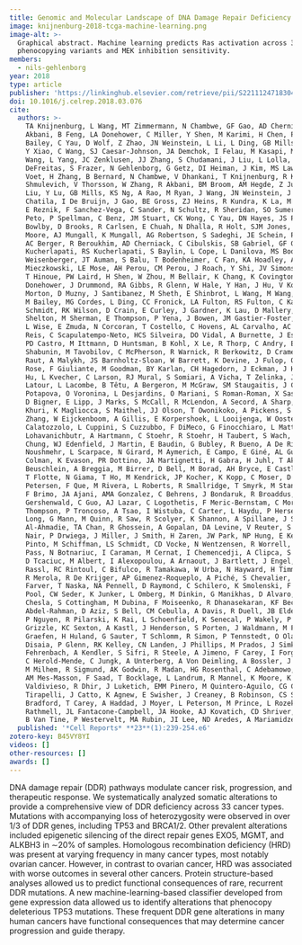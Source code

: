 ```yaml
---
title: Genomic and Molecular Landscape of DNA Damage Repair Deficiency across The Cancer Genome Atlas
image: knijnenburg-2018-tcga-machine-learning.png
image-alt: >-
  Graphical abstract. Machine learning predicts Ras activation across 33 cancer types using genomic data, identifying
  phenocopying variants and MEK inhibition sensitivity.
members:
  - nils-gehlenborg
year: 2018
type: article
publisher: 'https://linkinghub.elsevier.com/retrieve/pii/S2211124718304376'
doi: 10.1016/j.celrep.2018.03.076
cite:
  authors: >-
    TA Knijnenburg, L Wang, MT Zimmermann, N Chambwe, GF Gao, AD Cherniack, H Fan, H Shen, GP Way, CS Greene, Y Liu, R
    Akbani, B Feng, LA Donehower, C Miller, Y Shen, M Karimi, H Chen, P Kim, P Jia, E Shinbrot, S Zhang, J Liu, H Hu, MH
    Bailey, C Yau, D Wolf, Z Zhao, JN Weinstein, L Li, L Ding, GB Mills, PW Laird, DA Wheeler, I Shmulevich, RJ Monnat,
    Y Xiao, C Wang, SJ Caesar-Johnson, JA Demchok, I Felau, M Kasapi, ML Ferguson, CM Hutter, HJ Sofia, R Tarnuzzer, Z
    Wang, L Yang, JC Zenklusen, JJ Zhang, S Chudamani, J Liu, L Lolla, R Naresh, T Pihl, Q Sun, Y Wan, Y Wu, J Cho, T
    DeFreitas, S Frazer, N Gehlenborg, G Getz, DI Heiman, J Kim, MS Lawrence, P Lin, S Meier, MS Noble, G Saksena, D
    Voet, H Zhang, B Bernard, N Chambwe, V Dhankani, T Knijnenburg, R Kramer, K Leinonen, Y Liu, M Miller, S Reynolds, I
    Shmulevich, V Thorsson, W Zhang, R Akbani, BM Broom, AM Hegde, Z Ju, RS Kanchi, A Korkut, J Li, H Liang, S Ling, W
    Liu, Y Lu, GB Mills, KS Ng, A Rao, M Ryan, J Wang, JN Weinstein, J Zhang, A Abeshouse, J Armenia, D Chakravarty, WK
    Chatila, I De Bruijn, J Gao, BE Gross, ZJ Heins, R Kundra, K La, M Ladanyi, A Luna, MG Nissan, A Ochoa, SM Phillips,
    E Reznik, F Sanchez-Vega, C Sander, N Schultz, R Sheridan, SO Sumer, Y Sun, BS Taylor, J Wang, H Zhang, P Anur, M
    Peto, P Spellman, C Benz, JM Stuart, CK Wong, C Yau, DN Hayes, JS Parker, MD Wilkerson, A Ally, M Balasundaram, R
    Bowlby, D Brooks, R Carlsen, E Chuah, N Dhalla, R Holt, SJM Jones, K Kasaian, D Lee, Y Ma, MA Marra, M Mayo, RA
    Moore, AJ Mungall, K Mungall, AG Robertson, S Sadeghi, JE Schein, P Sipahimalani, A Tam, N Thiessen, K Tse, T Wong,
    AC Berger, R Beroukhim, AD Cherniack, C Cibulskis, SB Gabriel, GF Gao, G Ha, M Meyerson, SE Schumacher, J Shih, MH
    Kucherlapati, RS Kucherlapati, S Baylin, L Cope, L Danilova, MS Bootwalla, PH Lai, DT Maglinte, DJ Van Den Berg, DJ
    Weisenberger, JT Auman, S Balu, T Bodenheimer, C Fan, KA Hoadley, AP Hoyle, SR Jefferys, CD Jones, S Meng, PA
    Mieczkowski, LE Mose, AH Perou, CM Perou, J Roach, Y Shi, JV Simons, T Skelly, MG Soloway, D Tan, U Veluvolu, H Fan,
    T Hinoue, PW Laird, H Shen, W Zhou, M Bellair, K Chang, K Covington, CJ Creighton, H Dinh, HV Doddapaneni, LA
    Donehower, J Drummond, RA Gibbs, R Glenn, W Hale, Y Han, J Hu, V Korchina, S Lee, L Lewis, W Li, X Liu, M Morgan, D
    Morton, D Muzny, J Santibanez, M Sheth, E Shinbrot, L Wang, M Wang, DA Wheeler, L Xi, F Zhao, J Hess, EL Appelbaum,
    M Bailey, MG Cordes, L Ding, CC Fronick, LA Fulton, RS Fulton, C Kandoth, ER Mardis, MD McLellan, CA Miller, HK
    Schmidt, RK Wilson, D Crain, E Curley, J Gardner, K Lau, D Mallery, S Morris, J Paulauskis, R Penny, C Shelton, T
    Shelton, M Sherman, E Thompson, P Yena, J Bowen, JM Gastier-Foster, M Gerken, KM Leraas, TM Lichtenberg, NC Ramirez,
    L Wise, E Zmuda, N Corcoran, T Costello, C Hovens, AL Carvalho, AC De Carvalho, JH Fregnani, A Longatto-Filho, RM
    Reis, C Scapulatempo-Neto, HCS Silveira, DO Vidal, A Burnette, J Eschbacher, B Hermes, A Noss, R Singh, ML Anderson,
    PD Castro, M Ittmann, D Huntsman, B Kohl, X Le, R Thorp, C Andry, ER Duffy, V Lyadov, O Paklina, G Setdikova, A
    Shabunin, M Tavobilov, C McPherson, R Warnick, R Berkowitz, D Cramer, C Feltmate, N Horowitz, A Kibel, M Muto, CP
    Raut, A Malykh, JS Barnholtz-Sloan, W Barrett, K Devine, J Fulop, QT Ostrom, K Shimmel, Y Wolinsky, AE Sloan, A De
    Rose, F Giuliante, M Goodman, BY Karlan, CH Hagedorn, J Eckman, J Harr, J Myers, K Tucker, LA Zach, B Deyarmin, H
    Hu, L Kvecher, C Larson, RJ Mural, S Somiari, A Vicha, T Zelinka, J Bennett, M Iacocca, B Rabeno, P Swanson, M
    Latour, L Lacombe, B Têtu, A Bergeron, M McGraw, SM Staugaitis, J Chabot, H Hibshoosh, A Sepulveda, T Su, T Wang, O
    Potapova, O Voronina, L Desjardins, O Mariani, S Roman-Roman, X Sastre, MH Stern, F Cheng, S Signoretti, A Berchuck,
    D Bigner, E Lipp, J Marks, S McCall, R McLendon, A Secord, A Sharp, M Behera, DJ Brat, A Chen, K Delman, S Force, F
    Khuri, K Magliocca, S Maithel, JJ Olson, T Owonikoko, A Pickens, S Ramalingam, DM Shin, G Sica, EG Van Meir, H
    Zhang, W Eijckenboom, A Gillis, E Korpershoek, L Looijenga, W Oosterhuis, H Stoop, KE Van Kessel, EC Zwarthoff, C
    Calatozzolo, L Cuppini, S Cuzzubbo, F DiMeco, G Finocchiaro, L Mattei, A Perin, B Pollo, C Chen, J Houck, P
    Lohavanichbutr, A Hartmann, C Stoehr, R Stoehr, H Taubert, S Wach, B Wullich, W Kycler, D Murawa, M Wiznerowicz, K
    Chung, WJ Edenfield, J Martin, E Baudin, G Bubley, R Bueno, A De Rienzo, WG Richards, S Kalkanis, T Mikkelsen, H
    Noushmehr, L Scarpace, N Girard, M Aymerich, E Campo, E Giné, AL Guillermo, N Van Bang, PT Hanh, BD Phu, Y Tang, H
    Colman, K Evason, PR Dottino, JA Martignetti, H Gabra, H Juhl, T Akeredolu, S Stepa, D Hoon, K Ahn, KJ Kang, F
    Beuschlein, A Breggia, M Birrer, D Bell, M Borad, AH Bryce, E Castle, V Chandan, J Cheville, JA Copland, M Farnell,
    T Flotte, N Giama, T Ho, M Kendrick, JP Kocher, K Kopp, C Moser, D Nagorney, D O’Brien, BP O’Neill, T Patel, G
    Petersen, F Que, M Rivera, L Roberts, R Smallridge, T Smyrk, M Stanton, RH Thompson, M Torbenson, JD Yang, L Zhang,
    F Brimo, JA Ajani, AMA Gonzalez, C Behrens, J Bondaruk, R Broaddus, B Czerniak, B Esmaeli, J Fujimoto, J
    Gershenwald, C Guo, AJ Lazar, C Logothetis, F Meric-Bernstam, C Moran, L Ramondetta, D Rice, A Sood, P Tamboli, T
    Thompson, P Troncoso, A Tsao, I Wistuba, C Carter, L Haydu, P Hersey, V Jakrot, H Kakavand, R Kefford, K Lee, G
    Long, G Mann, M Quinn, R Saw, R Scolyer, K Shannon, A Spillane, J Stretch, M Synott, J Thompson, J Wilmott, H
    Al-Ahmadie, TA Chan, R Ghossein, A Gopalan, DA Levine, V Reuter, S Singer, B Singh, NV Tien, T Broudy, C Mirsaidi, P
    Nair, P Drwiega, J Miller, J Smith, H Zaren, JW Park, NP Hung, E Kebebew, WM Linehan, AR Metwalli, K Pacak, PA
    Pinto, M Schiffman, LS Schmidt, CD Vocke, N Wentzensen, R Worrell, H Yang, M Moncrieff, C Goparaju, J Melamed, H
    Pass, N Botnariuc, I Caraman, M Cernat, I Chemencedji, A Clipca, S Doruc, G Gorincioi, S Mura, M Pirtac, I Stancul,
    D Tcaciuc, M Albert, I Alexopoulou, A Arnaout, J Bartlett, J Engel, S Gilbert, J Parfitt, H Sekhon, G Thomas, DM
    Rassl, RC Rintoul, C Bifulco, R Tamakawa, W Urba, N Hayward, H Timmers, A Antenucci, F Facciolo, G Grazi, M Marino,
    R Merola, R De Krijger, AP Gimenez-Roqueplo, A Piché, S Chevalier, G McKercher, K Birsoy, G Barnett, C Brewer, C
    Farver, T Naska, NA Pennell, D Raymond, C Schilero, K Smolenski, F Williams, C Morrison, JA Borgia, MJ Liptay, M
    Pool, CW Seder, K Junker, L Omberg, M Dinkin, G Manikhas, D Alvaro, MC Bragazzi, V Cardinale, G Carpino, E Gaudio, D
    Chesla, S Cottingham, M Dubina, F Moiseenko, R Dhanasekaran, KF Becker, KP Janssen, J Slotta-Huspenina, MH
    Abdel-Rahman, D Aziz, S Bell, CM Cebulla, A Davis, R Duell, JB Elder, J Hilty, B Kumar, J Lang, NL Lehman, R Mandt,
    P Nguyen, R Pilarski, K Rai, L Schoenfield, K Senecal, P Wakely, P Hansen, R Lechan, J Powers, A Tischler, WE
    Grizzle, KC Sexton, A Kastl, J Henderson, S Porten, J Waldmann, M Fassnacht, SL Asa, D Schadendorf, M Couce, M
    Graefen, H Huland, G Sauter, T Schlomm, R Simon, P Tennstedt, O Olabode, M Nelson, O Bathe, PR Carroll, JM Chan, P
    Disaia, P Glenn, RK Kelley, CN Landen, J Phillips, M Prados, J Simko, K Smith-McCune, S VandenBerg, K Roggin, A
    Fehrenbach, A Kendler, S Sifri, R Steele, A Jimeno, F Carey, I Forgie, M Mannelli, M Carney, B Hernandez, B Campos,
    C Herold-Mende, C Jungk, A Unterberg, A Von Deimling, A Bossler, J Galbraith, L Jacobus, M Knudson, T Knutson, D Ma,
    M Milhem, R Sigmund, AK Godwin, R Madan, HG Rosenthal, C Adebamowo, SN Adebamowo, A Boussioutas, D Beer, T Giordano,
    AM Mes-Masson, F Saad, T Bocklage, L Landrum, R Mannel, K Moore, K Moxley, R Postier, J Walker, R Zuna, M Feldman, F
    Valdivieso, R Dhir, J Luketich, EMM Pinero, M Quintero-Aguilo, CG Carlotti, JS Dos Santos, R Kemp, A Sankarankuty, D
    Tirapelli, J Catto, K Agnew, E Swisher, J Creaney, B Robinson, CS Shelley, EM Godwin, S Kendall, C Shipman, C
    Bradford, T Carey, A Haddad, J Moyer, L Peterson, M Prince, L Rozek, G Wolf, R Bowman, KM Fong, I Yang, R Korst, WK
    Rathmell, JL Fantacone-Campbell, JA Hooke, AJ Kovatich, CD Shriver, J DiPersio, B Drake, R Govindan, S Heath, T Ley,
    B Van Tine, P Westervelt, MA Rubin, JI Lee, ND Aredes, A Mariamidze
  published: '*Cell Reports* **23**(1):239-254.e6'
zotero-key: B45VY8YI
videos: []
other-resources: []
awards: []
---
```

DNA damage repair (DDR) pathways modulate cancer risk, progression, and therapeutic response. We systematically analyzed somatic alterations to provide a comprehensive view of DDR deficiency across 33 cancer types. Mutations with accompanying loss of heterozygosity were observed in over 1/3 of DDR genes, including TP53 and BRCA1/2. Other prevalent alterations included epigenetic silencing of the direct repair genes EXO5, MGMT, and ALKBH3 in ∼20% of samples. Homologous recombination deficiency (HRD) was present at varying frequency in many cancer types, most notably ovarian cancer. However, in contrast to ovarian cancer, HRD was associated with worse outcomes in several other cancers. Protein structure-based analyses allowed us to predict functional consequences of rare, recurrent DDR mutations. A new machine-learning-based classifier developed from gene expression data allowed us to identify alterations that phenocopy deleterious TP53 mutations. These frequent DDR gene alterations in many human cancers have functional consequences that may determine cancer progression and guide therapy.
